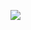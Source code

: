 <a href="https://simpleicons.org/?q=sprin" target="_blank"><img src="https://img.shields.io/badge/#6DB33F-배경색?style=flat&logo=appveyor&logoColor=로고색상"/></a>
